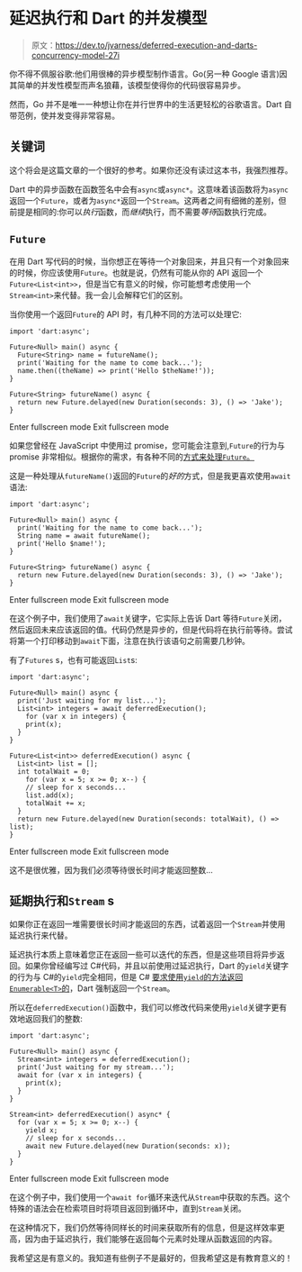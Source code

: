 # 延迟执行和 Dart 的并发模型

> 原文：<https://dev.to/jvarness/deferred-execution-and-darts-concurrency-model-27i>

你不得不佩服谷歌:他们用很棒的异步模型制作语言。Go(另一种 Google 语言)因其简单的并发性模型而声名狼藉，该模型使得你的代码很容易异步。

然而，Go 并不是唯一一种想让你在并行世界中的生活更轻松的谷歌语言。Dart 自带范例，使并发变得非常容易。

## 关键词

这个将会是这篇文章的一个很好的参考。如果你还没有读过这本书，我强烈推荐。

Dart 中的异步函数在函数签名中会有`async`或`async*`。这意味着该函数将为`async`返回一个`Future`，或者为`async*`返回一个`Stream`。这两者之间有细微的差别，但前提是相同的:你可以*执行*函数，而*继续*执行，而不需要*等待*函数执行完成。

## `Future`

在用 Dart 写代码的时候，当你想正在等待一个对象回来，并且只有一个对象回来的时候，你应该使用`Future`。也就是说，仍然有可能从你的 API 返回一个`Future<List<int>>`，但是当它有意义的时候，你可能想考虑使用一个`Stream<int>`来代替。我一会儿会解释它们的区别。

当你使用一个返回`Future`的 API 时，有几种不同的方法可以处理它:

```
import 'dart:async';

Future<Null> main() async {
  Future<String> name = futureName();
  print('Waiting for the name to come back...');
  name.then((theName) => print('Hello $theName!'));
}

Future<String> futureName() async {
  return new Future.delayed(new Duration(seconds: 3), () => 'Jake');
} 
```

Enter fullscreen mode Exit fullscreen mode

如果您曾经在 JavaScript 中使用过 promise，您可能会注意到,`Future`的行为与 promise 非常相似。根据你的需求，有各种不同的[方式来处理`Future`。](https://api.dartlang.org/stable/1.24.2/dart-async/Future-class.html)

这是一种处理从`futureName()`返回的`Future`的*好的*方式，但是我更喜欢使用`await`语法:

```
import 'dart:async';

Future<Null> main() async {
  print('Waiting for the name to come back...');
  String name = await futureName();  
  print('Hello $name!');
}

Future<String> futureName() async {
  return new Future.delayed(new Duration(seconds: 3), () => 'Jake');
} 
```

Enter fullscreen mode Exit fullscreen mode

在这个例子中，我们使用了`await`关键字，它实际上告诉 Dart 等待`Future`关闭，然后返回未来应该返回的值。代码仍然是异步的，但是代码将在执行前等待。尝试将第一个打印移动到`await`下面，注意在执行该语句之前需要几秒钟。

有了`Futures` s，也有可能返回`List`s:

```
import 'dart:async';

Future<Null> main() async {
  print('Just waiting for my list...');
  List<int> integers = await deferredExecution();
    for (var x in integers) {
    print(x);
  }
}

Future<List<int>> deferredExecution() async {
  List<int> list = [];
  int totalWait = 0;
    for (var x = 5; x >= 0; x--) {
    // sleep for x seconds...
    list.add(x);
    totalWait += x;
  }
  return new Future.delayed(new Duration(seconds: totalWait), () => list);
} 
```

Enter fullscreen mode Exit fullscreen mode

这不是很优雅，因为我们必须等待很长时间才能返回整数...

## 延期执行和`Stream` s

如果你正在返回一堆需要很长时间才能返回的东西，试着返回一个`Stream`并使用延迟执行来代替。

延迟执行本质上意味着您正在返回一些可以迭代的东西，但是这些项目将异步返回。如果你曾经编写过 C#代码，并且以前使用过延迟执行，Dart 的`yield`关键字的行为与 C#的`yield`完全相同，但是 C# [要求使用`yield`的方法返回`Enumerable<T>`的](https://docs.microsoft.com/en-us/dotnet/csharp/language-reference/keywords/yield)，Dart 强制返回一个`Stream`。

所以在`deferredExecution()`函数中，我们可以修改代码来使用`yield`关键字更有效地返回我们的整数:

```
import 'dart:async';

Future<Null> main() async {
  Stream<int> integers = deferredExecution();
  print('Just waiting for my stream...');
  await for (var x in integers) {
    print(x);
  }
}

Stream<int> deferredExecution() async* {
  for (var x = 5; x >= 0; x--) {
    yield x;
    // sleep for x seconds...
    await new Future.delayed(new Duration(seconds: x));
  }
} 
```

Enter fullscreen mode Exit fullscreen mode

在这个例子中，我们使用一个`await for`循环来迭代从`Stream`中获取的东西。这个特殊的语法会在检索项目时将项目返回到循环中，直到`Stream`关闭。

在这种情况下，我们仍然等待同样长的时间来获取所有的信息，但是这样效率更高，因为由于延迟执行，我们能够在返回每个元素时处理从函数返回的内容。

我希望这是有意义的。我知道有些例子不是最好的，但我希望这是有教育意义的！